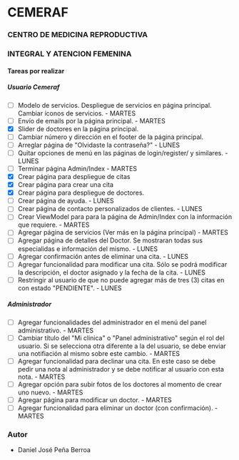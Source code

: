 ﻿# CEMERAF
### CENTRO DE MEDICINA REPRODUCTIVA 
### INTEGRAL Y ATENCION FEMENINA

#### Tareas por realizar

##### Usuario Cemeraf
- [ ] Modelo de servicios. Despliegue de servicios en página principal. Cambiar íconos de servicios. - MARTES
- [ ] Envío de emails por la página principal. - MARTES
- [x] Slider de doctores en la página principal.
- [ ] Cambiar número y dirección en el footer de la página principal.
- [ ] Arreglar página de "Olvidaste la contraseña?" - LUNES
- [ ] Quitar opciones de menú en las páginas de login/register/ y similares. - LUNES
- [ ] Terminar página Admin/Index - MARTES
- [x] Crear página para despliegue de citas
- [x] Crear página para crear una cita
- [x] Crear página para despliegue de doctores.
- [ ] Crear página de ayuda. - LUNES
- [ ] Crear página de contacto personalizados de clientes. - LUNES
- [ ] Crear ViewModel para para la página de Admin/Index con la información que requiere. - MARTES
- [ ] Agregar página de servicios (Ver más en la página principal) - MARTES
- [ ] Agregar página de detalles del Doctor. Se mostraran todas sus especialidas e información del mismo. - LUNES
- [ ] Agregar confirmación antes de eliminar una cita. - LUNES
- [ ] Agregar funcionalidad para modificar una cita. Sólo se podrá modificar la descripción, el doctor asignado y la fecha de la cita. - LUNES
- [ ] Restringir al usuario de que no puede agregar más de tres (3) citas en con estado "PENDIENTE". - LUNES

##### Administrador
- [ ] Agregar funcionalidades del administrador en el menú del panel administrativo. - MARTES
- [ ] Cambiar título del "Mi clinica" o "Panel administrativo" según el rol del usuario. Si se selecciona otra diferente a la del usuario, se debe enviar una notifiación al mismo sobre este cambio. - MARTES
- [ ] Agregar funcionalidad para declinar una cita. En este caso se debe pedir una nota al administrador y se debe notificar al usuario con esta nota. - MARTES
- [ ] Agregar opción para subir fotos de los doctores al momento de crear uno nuevo. - MARTES
- [ ] Agregar página para modificar un doctor. - MARTES
- [ ] Agregar funcionalidad para eliminar un doctor (con confirmación). - MARTES

### Autor
* Daniel José Peña Berroa

